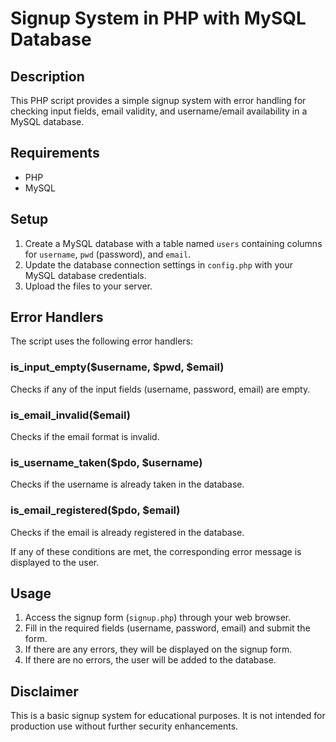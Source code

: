 # Signup System in PHP with MySQL Database

## Description
This PHP script provides a simple signup system with error handling for checking input fields, email validity, and username/email availability in a MySQL database.

## Requirements
- PHP
- MySQL

## Setup
1. Create a MySQL database with a table named `users` containing columns for `username`, `pwd` (password), and `email`.
2. Update the database connection settings in `config.php` with your MySQL database credentials.
3. Upload the files to your server.

## Error Handlers
The script uses the following error handlers:

### is_input_empty($username, $pwd, $email)
Checks if any of the input fields (username, password, email) are empty.

### is_email_invalid($email)
Checks if the email format is invalid.

### is_username_taken($pdo, $username)
Checks if the username is already taken in the database.

### is_email_registered($pdo, $email)
Checks if the email is already registered in the database.

If any of these conditions are met, the corresponding error message is displayed to the user.

## Usage
1. Access the signup form (`signup.php`) through your web browser.
2. Fill in the required fields (username, password, email) and submit the form.
3. If there are any errors, they will be displayed on the signup form.
4. If there are no errors, the user will be added to the database.

## Disclaimer
This is a basic signup system for educational purposes. It is not intended for production use without further security enhancements.
